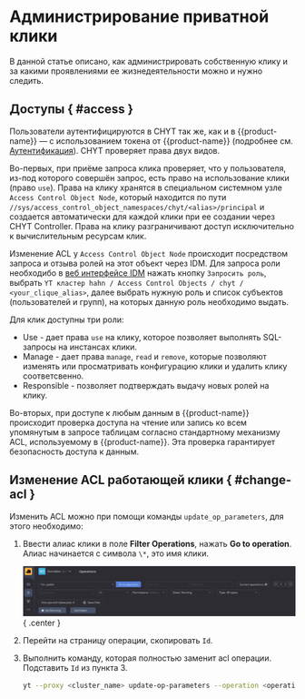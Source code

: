 # Администрирование приватной клики

В данной статье описано, как администрировать собственную клику и за какими проявлениями ее жизнедеятельности можно и нужно следить. 

## Доступы { #access }

Пользователи аутентифицируются в CHYT так же, как и в {{product-name}} — с использованием токена от {{product-name}} (подробнее см. [Аутентификация](../../../../../user-guide/storage/auth.md)). CHYT проверяет права двух видов.

Во-первых, при приёме запроса клика проверяет, что у пользователя, из-под которого совершён запрос, есть право на использование клики (право `use`). Права на клику хранятся в специальном системном узле `Access Control Object Node`, который находится по пути `//sys/access_control_object_namespaces/chyt/<alias>/principal` и создается автоматически для каждой клики при ее создании через CHYT Controller. Права на клику разграничивают доступ исключительно к вычислительным ресурсам клик.

Изменение ACL у `Access Control Object Node` происходит посредством запроса и отзыва ролей на этот объект через IDM.
Для запроса роли необходибо в [веб интерфейсе IDM](https://idm.yandex-team.ru) нажать кнопку `Запросить роль`, выбрать `YT кластер hahn / Access Control Objects / chyt / <your_clique_alias>`, далее выбрать нужную роль и список субъектов (пользователей и групп), на которых данную роль необходимо выдать.

Для клик доступны три роли:

- Use - дает права `use` на клику, которое позволяет выполнять SQL-запросы на инстансах клики.
- Manage - дает права `manage`, `read` и `remove`, которые позволяют изменять или просматривать конфигурацию клики и удалить клику соответсвенно.
- Responsible - позволяет подтверждать выдачу новых ролей на клику.

Во-вторых, при доступе к любым данным в {{product-name}} происходит проверка доступа на чтение или запись ко всем упомянутым в запросе таблицам согласно стандартному механизму ACL, используемому в {{product-name}}. Эта проверка гарантирует безопасность доступа к данным.

## Изменение ACL работающей клики { #change-acl }

Изменить ACL можно при помощи команды `update_op_parameters`, для этого необходимо:

1. Ввести алиас клики в поле **Filter Operations**, нажать **Go to operation**. Алиас начинается с символа `\*`, это имя клики.

   ![find_operation_by_alias](../../../../../../images/find_op_by_alias.png){ .center }

2. Перейти на страницу операции, скопировать `Id`.

3. Выполнить команду, которая полностью заменит acl операции. Подставить `Id` из пункта 3.

   ```bash
   yt --proxy <cluster_name> update-op-parameters --operation <operation_id> '{acl = [{subjects=[robot-1; robot-2; robot-3]; action=allow; permissions=[read]};{subjects=[<subject>]; action=allow; permissions=[read;manage]}]}'
   ```
